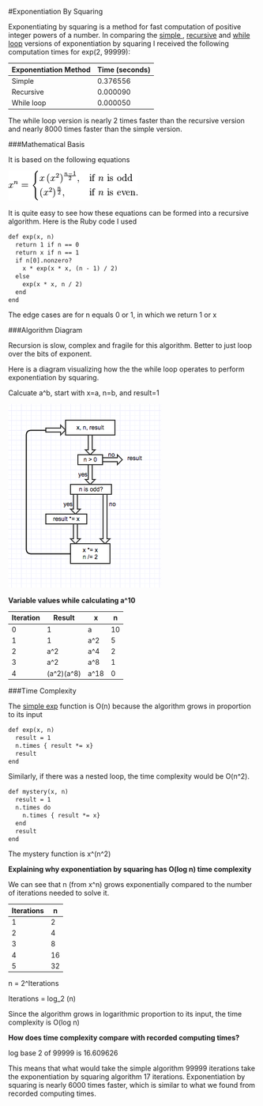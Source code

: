 #Exponentiation By Squaring

Exponentiating by squaring is a method for fast computation of positive integer powers of a number. In comparing the [simple ](exp.rb), [recursive](exp_recursive.rb) and [while loop](exp_whileloop.rb) versions of exponentiation by squaring I received the following computation times for exp(2, 99999):

| Exponentiation Method        | Time (seconds)     |
|------------------------------|--------------------|
| Simple                       | 0.376556           |
| Recursive                    | 0.000090           |
| While loop                   | 0.000050           |

The while loop version is nearly 2 times faster than the recursive version and nearly 8000 times faster than the simple version.

###Mathematical Basis

It is based on the following equations

![](equations.png)

It is quite easy to see how these equations can be formed into a recursive algorithm. Here is the Ruby code I used

    def exp(x, n)
      return 1 if n == 0
      return x if n == 1
      if n[0].nonzero?
        x * exp(x * x, (n - 1) / 2)
      else
        exp(x * x, n / 2)
      end
    end

The edge cases are for n equals 0 or 1, in which we return 1 or x

###Algorithm Diagram

Recursion is slow, complex and fragile for this algorithm. Better to just loop over the bits of exponent.

Here is a diagram visualizing how the the while loop operates to perform exponentiation by squaring.

Calcuate a^b, start with x=a, n=b, and result=1

![](exp_whileloop_algorithm.png)

**Variable values while calculating a^10**

| Iteration | Result     | x       | n      |
|-----------|------------|---------|--------|
| 0         | 1          | a       | 10     |
| 1         | 1          | a^2     | 5      |
| 2         | a^2        | a^4     | 2      |
| 3         | a^2        | a^8     | 1      |
| 4         | (a^2)(a^8) | a^18    | 0      |

###Time Complexity

The [simple exp](exp.rb) function is O(n) because the algorithm grows in proportion to its input

    def exp(x, n)
      result = 1
      n.times { result *= x}
      result
    end

Similarly, if there was a nested loop, the time complexity would be O(n^2).

    def mystery(x, n)
      result = 1
      n.times do 
        n.times { result *= x}
      end
      result
    end

The mystery function is x^(n^2)

**Explaining why exponentiation by squaring has O(log n) time complexity**

We can see that n (from x^n) grows exponentially compared to the number of iterations needed to solve it.

| Iterations | n     |
|------------|-------|
| 1          | 2     |
| 2          | 4     |
| 3          | 8     |
| 4          | 16    |
| 5          | 32    |


n = 2^Iterations

Iterations = log_2 (n)

Since the algorithm grows in logarithmic proportion to its input, the time complexity is O(log n)

**How does time complexity compare with recorded computing times?**

log base 2 of 99999 is 16.609626

This means that what would take the simple algorithm 99999 iterations take the exponentiation by squaring algorithm 17 iterations.  Exponentiation by squaring is nearly 6000 times faster, which is similar to what we found from recorded computing times.

